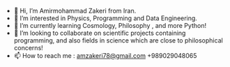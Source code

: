 - 👋 Hi, I’m Amirmohammad Zakeri from Iran.
- 👀 I’m interested in Physics, Programming and Data Engineering.
- 🌱 I’m currently learning Cosmology, Philosophy , and more Python!
- 💞️ I’m looking to collaborate on scientific projects containing programming, and also fields in science which are close to philosophical concerns!
- 📫 How to reach me : 
    amzakeri78@gmail.com
    +989029048065

<!---
amirmohammadzakeri/amirmohammadzakeri is a ✨ special ✨ repository because its `README.md` (this file) appears on your GitHub profile.
You can click the Preview link to take a look at your changes.
--->

